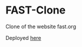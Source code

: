 # FAST-Clone
Clone of the website fast.org

Deployed [here](https://aaryan200.github.io/FAST-Clone/)
